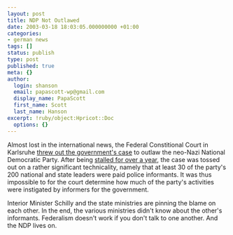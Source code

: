 ```yaml
---
layout: post
title: NDP Not Outlawed
date: 2003-03-18 18:03:05.000000000 +01:00
categories:
- german news
tags: []
status: publish
type: post
published: true
meta: {}
author:
  login: shanson
  email: papascott-wp@gmail.com
  display_name: PapaScott
  first_name: Scott
  last_name: Hanson
excerpt: !ruby/object:Hpricot::Doc
  options: {}
---
```

<p>Almost lost in the international news, the Federal Constitional Court in Karlsruhe <a title="ABCNEWS.com : Germany Throws Out Bid to Outlaw Party" href="http://abcnews.go.com/wire/World/ap20030318_595.html">threw out the government's case</a> to outlaw the neo-Nazi National Democratic Party. After being <a href="/2002/01/23/115.php">stalled for over a year</a>, the case was tossed out on a rather significant technicality, namely that at least 30 of the party's 200 national and state leaders were paid police informants. It was thus impossible to for the court determine how much of the party's activities were instigated by informers for the government. </p>
<p>Interior Minister Schilly and the state ministries are pinning the blame on each other. In the end, the various ministries didn't know about the other's informants. Federalism doesn't work if you don't talk to one another. And the NDP lives on.</p>
